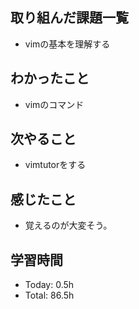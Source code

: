 ## 取り組んだ課題一覧
- vimの基本を理解する
## わかったこと
- vimのコマンド
## 次やること
- vimtutorをする
## 感じたこと
- 覚えるのが大変そう。
## 学習時間
- Today: 0.5h
- Total: 86.5h